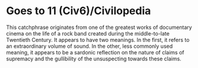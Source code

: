 # Goes to 11 (Civ6)/Civilopedia

This catchphrase originates from one of the greatest works of documentary cinema on the life of a rock band created during the middle-to-late Twentieth Century. It appears to have two meanings. In the first, it refers to an extraordinary volume of sound. In the other, less commonly used meaning, it appears to be a sardonic reflection on the nature of claims of supremacy and the gullibility of the unsuspecting towards these claims.
